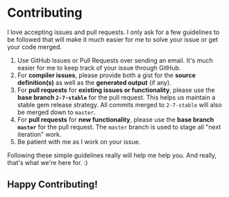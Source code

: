 # Contributing

I love accepting issues and pull requests. I only ask for a few guidelines to
be followed that will make it much easier for me to solve your issue or get
your code merged.

1. Use GitHub Issues or Pull Requests over sending an email. It's much easier for me to keep track of your issue through GitHub.
2. For __compiler issues__, please provide both a gist for the __source definition(s)__ as well as the __generated output__ (if any).
3. For __pull requests__ for __existing issues or functionality__, please use the __base branch `2-7-stable`__ for the pull request. This helps us maintain a stable gem release strategy. All commits merged to `2-7-stable` will also be merged down to `master`.
4. For __pull requests__ for __new functionality__, please use the __base branch `master`__ for the pull request. The `master` branch is used to stage all "next iteration" work.
5. Be patient with me as I work on your issue.

Following these simple guidelines really will help me help you. And really,
that's what we're here for. :)

## Happy Contributing!
